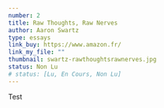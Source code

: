 ```yaml
---
number: 2
title: Raw Thoughts, Raw Nerves
author: Aaron Swartz
type: essays
link_buy: https://www.amazon.fr/
link_my_file: ""
thumbnail: swartz-rawthoughtsrawnerves.jpg
status: Non Lu
# status: [Lu, En Cours, Non Lu]
---
```


Test
